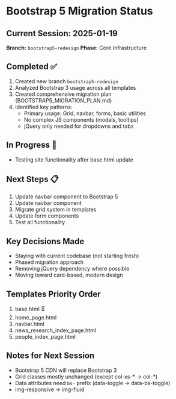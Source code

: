 # Bootstrap 5 Migration Status

## Current Session: 2025-01-19
**Branch:** `bootstrap5-redesign`
**Phase:** Core Infrastructure

## Completed ✅
1. Created new branch `bootstrap5-redesign`
2. Analyzed Bootstrap 3 usage across all templates
3. Created comprehensive migration plan (BOOTSTRAP5_MIGRATION_PLAN.md)
4. Identified key patterns:
   - Primary usage: Grid, navbar, forms, basic utilities
   - No complex JS components (modals, tooltips)
   - jQuery only needed for dropdowns and tabs

## In Progress 🚧
- Testing site functionality after base.html update

## Next Steps 📋
1. Update navbar component to Bootstrap 5
2. Update navbar component
3. Migrate grid system in templates
4. Update form components
5. Test all functionality

## Key Decisions Made
- Staying with current codebase (not starting fresh)
- Phased migration approach
- Removing jQuery dependency where possible
- Moving toward card-based, modern design

## Templates Priority Order
1. base.html ⏳
2. home_page.html
3. navbar.html
4. news_research_index_page.html
5. people_index_page.html

## Notes for Next Session
- Bootstrap 5 CDN will replace Bootstrap 3
- Grid classes mostly unchanged (except col-xs-* → col-*)
- Data attributes need `bs-` prefix (data-toggle → data-bs-toggle)
- img-responsive → img-fluid